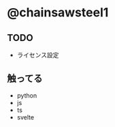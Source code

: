 # @chainsawsteel1
## TODO
- ライセンス設定

## 触ってる
- python
- js
- ts
- svelte
<!---
chainsawsteel1/chainsawsteel1 is a ✨ special ✨ repository because its `README.md` (this file) appears on your GitHub profile.
You can click the Preview link to take a look at your changes.
--->
